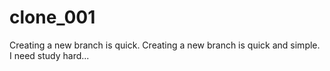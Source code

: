 # clone_001
Creating a new branch is quick.
Creating a new branch is quick and simple.
I need study hard...
